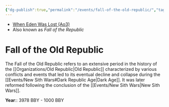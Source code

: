 ```yaml
---
{"dg-publish":true,"permalink":"/events/fall-of-the-old-republic/","tags":["event","era"],"noteIcon":"saber1"}
---
```


- [When Eden Was Lost (Ao3)](https://archiveofourown.org/works/19334440)
- Also known as *Fall of the Republic*
# Fall of the Old Republic
The Fall of the Old Republic refers to an extensive period in the history of the [[Organizations/Old Republic\|Old Republic]] characterized by various conflicts and events that led to its eventual decline and collapse during the [[Events/New Sith Wars#Dark Republic Age\|Dark Age]]. It was later reformed following the conclusion of the [[Events/New Sith Wars\|New Sith Wars]]. 

**Year**:: 3978 BBY - 1000 BBY